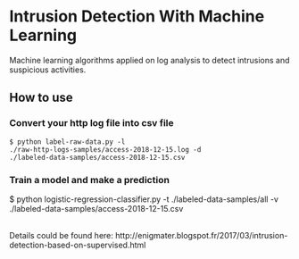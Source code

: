 # Intrusion Detection With Machine Learning
Machine learning algorithms applied on log analysis to detect intrusions and suspicious activities.

## How to use
### Convert your http log file into csv file
<code>$ python label-raw-data.py -l ./raw-http-logs-samples/access-2018-12-15.log -d ./labeled-data-samples/access-2018-12-15.csv</code>

### Train a model and make a prediction
$ python logistic-regression-classifier.py -t ./labeled-data-samples/all -v ./labeled-data-samples/access-2018-12-15.csv

<br>
Details could be found here: http://enigmater.blogspot.fr/2017/03/intrusion-detection-based-on-supervised.html
